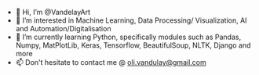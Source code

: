 - 👋 Hi, I’m @VandelayArt
- 👀 I’m interested in Machine Learning, Data Processing/ Visualization, AI and Automation/Digitalisation
- 🌱 I’m currently learning Python, specifically modules such as Pandas, Numpy, MatPlotLib, Keras, Tensorflow, BeautifulSoup, NLTK, Django and more
- 📫 Don't hesitate to contact me @ oli.vandulay@gmail.com

